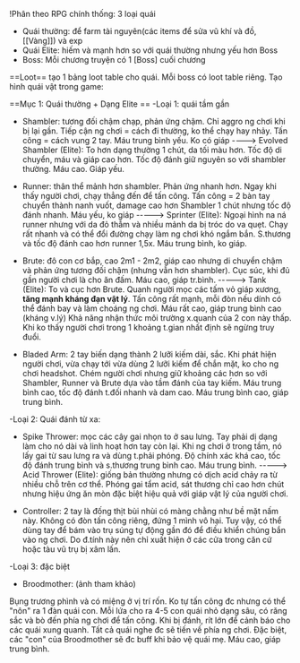 !Phân theo RPG chính thống: 3 loại quái
- Quái thường: để farm tài nguyên(các items để sửa vũ khí và đồ, [[Vàng]]) và exp
- Quái Elite: hiếm và mạnh hơn so với quái thường nhưng yếu hơn Boss
- Boss: Mỗi chương truyện có 1 [Boss] cuối chương

==Loot== tạo 1 bảng loot table cho quái. Mỗi boss có loot table riêng.
Tạo hình quái vật trong game:   

==Mục 1: Quái thường + Dạng Elite ==
-Loại 1: quái tầm gần 

- Shambler: tương đối chậm chạp, phản ứng chậm. Chỉ aggro ng chơi khi bị lại gần. Tiếp cận ng chơi = cách đi thường, ko thể chạy hay nhảy. Tấn công = cách vung 2 tay. Máu trung bình yếu. Ko có giáp
----> Evolved Shambler (Elite): To hơn dạng thường 1 chút, da tối màu hơn. Tốc độ di chuyển, máu và giáp cao hơn. Tốc độ đánh giữ nguyên so với shambler thường. Máu cao. Giáp yếu.

- Runner: thân thể mảnh hơn shambler. Phản ứng nhanh hơn. Ngay khi thấy người chơi, chạy thẳng đến để tấn công. Tấn công = 2 bàn tay chuyển thành nanh vuốt, damage cao hơn Shambler 1 chút nhưng tốc độ đánh nhanh. Máu yếu, ko giáp
-----> Sprinter (Elite): Ngoại hình na ná runner nhưng với da đỏ thẫm và nhiều mảnh da bị tróc do va quẹt. Chạy rất nhanh và có thể đổi đường chạy làm ng chơi khó ngắm bắn. S.thương và tốc độ đánh cao hơn runner 1,5x. Máu trung bình, ko giáp.

* Brute: đô con cơ bắp, cao 2m1 - 2m2, giáp cao nhưng di chuyển chậm và phản ứng tương đối chậm (nhưng vẫn hơn shambler). Cục súc, khi đủ gần người chơi là cho ăn đấm. Máu cao, giáp tr.bình.
-----> Tank (Elite): To và cục hơn Brute. Quanh người mọc các tấm vỏ giáp xương, **tăng mạnh kháng đạn vật lý**. Tấn công rất mạnh, mỗi đòn nếu dính có thể đánh bay và làm choáng ng chơi. Máu rất cao, giáp trung bình cao (kháng v.lý)
Khả năng nhận thức môi trường x.quanh của 2 con này thấp. Khi ko thấy người chơi trong 1 khoảng t.gian nhất định sẽ ngừng truy đuổi.

- Bladed Arm: 2 tay biến dạng thành 2 lưỡi kiếm dài, sắc. Khi phát hiện người chơi, vừa chạy tới vừa dùng 2 lưỡi kiếm để chắn mặt, ko cho ng chơi headshot. Chém người chơi nhưng giữ khoảng các hơn so với Shambler, Runner và Brute dựa vào tầm đánh của tay kiếm. Máu trung bình cao, tốc độ đánh t.đối nhanh và dam cao. Máu trung bình cao, giáp trung bình.

-Loại 2: Quái đánh từ xa:

- Spike Thrower: mọc các cây gai nhọn to ở sau lưng. Tay phải dị dạng làm cho nó dài và linh hoạt hơn tay còn lại. Khi ng chơi ở trong tầm, nó lấy gai từ sau lưng ra và dùng t.phải phóng. Độ chính xác khá cao, tốc độ đánh trung bình và s.thương trung bình cao. Máu trung bình.
-----> Acid Thrower (Elite): giống bản thường nhưng có dịch acid chảy ra từ nhiều chỗ trên cơ thể. Phóng gai tẩm acid, sát thương chỉ cao hơn chút nhưng hiệu ứng ăn mòn đặc biệt hiệu quả với giáp vật lý của người chơi.

- Controller: 2 tay là đống thịt bùi nhùi có màng chằng như bề mặt nấm này.
Không có đòn tấn công riêng, đứng 1 mình vô hại. Tuy vậy, có thể dùng tay để bám vào trụ súng tự động gần đó để điều khiển chúng bắn vào ng chơi. Do đ.tính này nên chỉ xuất hiện ở các cửa trong căn cứ hoặc tàu vũ trụ bị xâm lấn.

-Loại 3: đặc biệt
- Broodmother: (ảnh tham khảo)

Bụng trương phình và có miệng ở vị trí rốn. Ko tự tấn công đc nhưng có thể "nôn" ra 1 đàn quái con. Mỗi lứa cho ra 4-5 con quái nhỏ dạng sâu, có răng sắc và bò đến phía ng chơi để tấn công. Khi bị đánh, rít lớn để cảnh báo cho các quái xung quanh. Tất cả quái nghe đc sẽ tiến về phía ng chơi. Đặc biệt, các "con" của Broodmother sẽ đc buff khi bảo vệ quái mẹ. Máu cao, giáp trung bình.

